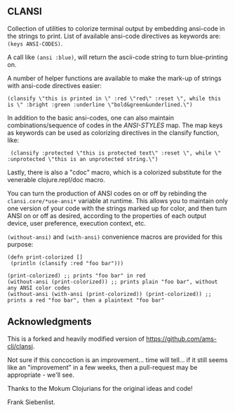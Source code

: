 CLANSI
------

Collection of utilities to colorize terminal output by embedding ansi-code in the strings to print.
List of available ansi-code directives as keywords are: `(keys ANSI-CODES)`.
 
A call like `(ansi :blue)`, will return the ascii-code string to turn blue-printing on.

A number of helper functions are available to make the mark-up of strings with ansi-code directives easier:

    (clansify \"this is printed in \" :red \"red\" :reset \", while this is \" :bright :green :underline \"bold&green&underlined.\")

In addition to the basic ansi-codes, one can also maintain combinations/sequence of codes in the *ANSI-STYLES* map. The map keys as keywords can be used as colorizing directives in the clansify function, like:

     (clansify :protected \"this is protected text\" :reset \", while \" :unprotected \"this is an unprotected string.\")

Lastly, there is also a \"cdoc\" macro, which is a colorized substitute for the venerable clojure.repl/doc macro.

You can turn the production of ANSI codes on or off by rebinding the
`clansi.core/*use-ansi*` variable at runtime. This allows you to
maintain only one version of your code with the strings marked up for
color, and then turn ANSI on or off as desired, according to the
properties of each output device, user preference, execution context,
etc.

`(without-ansi)` and `(with-ansi)` convenience macros are provided for
this purpose:

    (defn print-colorized [] 
     (println (clansify :red "foo bar")))

    (print-colorized) ;; prints "foo bar" in red
    (without-ansi (print-colorized)) ;; prints plain "foo bar", without any ANSI color codes
    (without-ansi (with-ansi (print-colorized)) (print-colorized)) ;; prints a red "foo bar", then a plaintext "foo bar"


Acknowledgments
---------------

This is a forked and heavily modified version of https://github.com/ams-clj/clansi.

Not sure if this concoction is an improvement... time will tell... if it still seems like an "improvement" in a few weeks, then a pull-request may be appropriate - we'll see.

Thanks to the Mokum Clojurians for the original ideas and code!

Frank Siebenlist.

